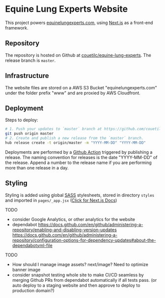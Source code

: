 # Equine Lung Experts Website

This project powers [equinelungexperts.com](https://equinelungexperts.com),
using [Next.js](https://nextjs.org) as a front-end framework.

## Repository

The repository is hosted on Github at
[couetilc/equine-lung-experts](https://github.com/couetilc/equine-lung-experts).
The release branch is `master`.

## Infrastructure

The website files are stored on a AWS S3 Bucket "equinelungexperts.com" under
the folder prefix "www" and are proxied by AWS Cloudfront.

## Deployment

Steps to deploy:
```sh
# 1. Push your updates to `master` branch at https://github.com/couetilc/equine-lung-experts
git push origin master
# 2. Create and publish a new release from the `master` branch.
hub release create -t origin/master -m "YYYY-MM-DD" "YYYY-MM-DD"
```

Deployments are performed by a [Github Action](https://docs.github.com/en/actions)
triggered by publishing a release. The naming convention for releases is the
date "YYYY-MM-DD" of the release. Append a number to the release name if you
are performing more than one release in a day.

## Styling

Styling is added using global [SASS](https://sass-lang.com/) stylesheets,
stored in directory `styles` and imported in `pages/_app.jsx`
([Click for Next.js Docs](https://nextjs.org/docs/basic-features/built-in-css-support#adding-a-global-stylesheet))

TODO
- consider Google Analytics, or other analytics for the website
- dependabot
    https://docs.github.com/en/github/administering-a-repository/enabling-and-disabling-version-updates
    https://docs.github.com/en/github/administering-a-repository/configuration-options-for-dependency-updates#about-the-dependabotyml-file

TODO
- How should I manage image assets? next/image? Need to optimize banner image
- consider snapshot testing whole site to make CI/CD seamless by merging Github
  PRs from dependabot automatically if all tests pass. (or auto deploy to a
  staging website and then approve to deploy to production domain?)
